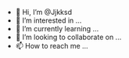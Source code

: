 - 👋 Hi, I’m @Jjkksd
- 👀 I’m interested in ...
- 🌱 I’m currently learning ...
- 💞️ I’m looking to collaborate on ...
- 📫 How to reach me ...

<!---
Jjkksd/Jjkksd is a ✨ special ✨ repository because its `README.md` (this file) appears on your GitHub profile.
You can click the Preview link to take a look at your changes.
--->
